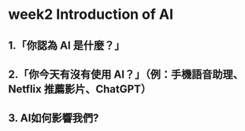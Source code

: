 # week2 Introduction of AI
## 1.「你認為 AI 是什麼？」

## 2.「你今天有沒有使用 AI？」（例：手機語音助理、Netflix 推薦影片、ChatGPT）

## 3. AI如何影響我們?
